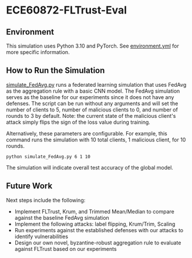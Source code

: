 # ECE60872-FLTrust-Eval

## Environment
This simulation uses Python 3.10 and PyTorch. See [environment.yml](environment.yml) for more specific information.
## How to Run the Simulation
[simulate_FedAvg.py](simulate_FedAvg.py) runs a federated learning simulation that uses FedAvg as the aggregation rule with a basic CNN model. The FedAvg simulation serves as the baseline for our experiments since it does not have any defenses.
The script can be run without any arguments and will set the number of clients to 5, number of malicious clients to 0, and number of rounds to 3 by default. Note: the current state of the malicious client's attack simply flips the sign of the loss value during training.

Alternatively, these parameters are configurable. For example, this command runs the simulation with 10 total clients, 1 malicious client, for 10 rounds.
```
python simulate_FedAvg.py 6 1 10
```

The simulation will indicate overall test accuracy of the global model.

## Future Work
Next steps include the following:
- Implement FLTrust, Krum, and Trimmed Mean/Median to compare against the baseline FedAvg simulation
- Implement the following attacks: label flipping, Krum/Trim, Scaling
- Run experiments against the established defenses with our attacks to identify vulnerabilities
- Design our own novel, byzantine-robust aggregation rule to evaluate against FLTrust based on our experiments

